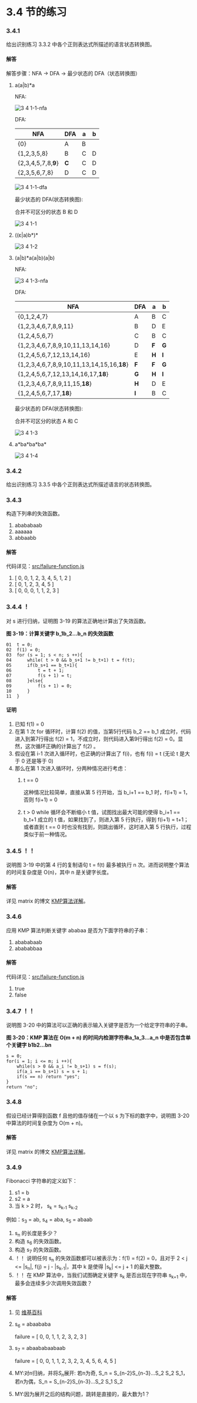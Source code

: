 # 3.4 节的练习

### 3.4.1

给出识别练习 3.3.2 中各个正则表达式所描述的语言状态转换图。

#### 解答

解答步骤：NFA -> DFA -> 最少状态的 DFA（状态转换图）

1. a(a|b)*a

    NFA:

    ![3 4 1-1-nfa](https://f.cloud.github.com/assets/340282/412343/c8b405b2-abae-11e2-8536-c7a075ad3acd.gif)

    DFA:
    
    <table>
        <thead>
            <tr>
                <th>NFA</th>
                <th>DFA</th>
                <th>a</th>
                <th>b</th>
            </tr>
        </thead>
        <tbody>
            <tr>
                <td>{0}</td>
                <td>A</td>
                <td>B</td>
                <td></td>
            </tr>
            <tr>
                <td>{1,2,3,5,8}</td>
                <td>B</td>
                <td>C</td>
                <td>D</td>
            </tr>
            <tr>
                <td>{2,3,4,5,7,8,<b>9</b>}</td>
                <td><b>C</b></td>
                <td>C</td>
                <td>D</td>
            </tr>
            <tr>
                <td>{2,3,5,6,7,8}</td>
                <td>D</td>
                <td>C</td>
                <td>D</td>
            </tr>
        </tbody>
    </table>

    ![3 4 1-1-dfa](https://f.cloud.github.com/assets/340282/412345/d33f4a1e-abae-11e2-8d56-e6230fb5f651.gif)


    最少状态的 DFA(状态转换图):
    
    合并不可区分的状态 B 和 D

    ![3 4 1-1](https://f.cloud.github.com/assets/340282/155878/fd81a78c-7674-11e2-9cdc-8097e665161f.gif)

2. ((ε|a)b\*)\*

    ![3 4 1-2](https://f.cloud.github.com/assets/340282/2431092/f5420e04-ad19-11e3-9b6d-40549618e28c.gif)

3. (a|b)*a(a|b)(a|b)

    NFA:

    ![3 4 1-3-nfa](https://f.cloud.github.com/assets/340282/412439/3ad802f0-abb5-11e2-90d8-b8e9bf070744.gif)


    DFA:
    
    <table>
        <thead>
            <tr>
                <th>NFA</th>
                <th>DFA</th>
                <th>a</th>
                <th>b</th>
            </tr>
        </thead>
        <tbody>
            <tr>
                <td>{0,1,2,4,7}</td>
                <td>A</td>
                <td>B</td>
                <td>C</td>
            </tr>
            <tr>
                <td>{1,2,3,4,6,7,8,9,11}</td>
                <td>B</td>
                <td>D</td>
                <td>E</td>
            </tr>
            <tr>
                <td>{1,2,4,5,6,7}</td>
                <td>C</td>
                <td>B</td>
                <td>C</td>
            </tr>
            <tr>
                <td>{1,2,3,4,6,7,8,9,10,11,13,14,16}</td>
                <td>D</td>
                <td><b>F</b></td>
                <td><b>G</b></td>
            </tr>
            <tr>
                <td>{1,2,4,5,6,7,12,13,14,16}</td>
                <td>E</td>
                <td><b>H</b></td>
                <td><b>I</b></td>
            </tr>
            <tr>
                <td>{1,2,3,4,6,7,8,9,10,11,13,14,15,16,<b>18</b>}</td>
                <td><b>F</b></td>
                <td><b>F</b></td>
                <td><b>G</b></td>
            </tr>
            <tr>
                <td>{1,2,4,5,6,7,12,13,14,16,17,<b>18</b>}</td>
                <td><b>G</b></td>
                <td><b>H</b></td>
                <td><b>I</b></td>
            </tr>
            <tr>
                <td>{1,2,3,4,6,7,8,9,11,15,<b>18</b>}</td>
                <td><b>H</b></td>
                <td>D</td>
                <td>E</td>
            </tr>
            <tr>
                <td>{1,2,4,5,6,7,17,<b>18</b>}</td>
                <td><b>I</b></td>
                <td>B</td>
                <td>C</td>
            </tr>
        </tbody>
    </table>
    
    最少状态的 DFA(状态转换图):
    
    合并不可区分的状态 A 和 C
    
    ![3 4 1-3](https://f.cloud.github.com/assets/340282/412536/700de2e0-abbb-11e2-9f34-1a2605c8eff4.gif)

    
4. a\*ba\*ba\*ba\*

    ![3 4 1-4](https://f.cloud.github.com/assets/340282/155898/46631d86-7676-11e2-85a6-0d7c79993502.gif)

### 3.4.2

给出识别练习 3.3.5 中各个正则表达式所描述语言的状态转换图。

### 3.4.3

构造下列串的失效函数。

1. abababaab
2. aaaaaa
3. abbaabb

#### 解答

代码详见：[src/failure-function.js](src/failure-function.js)

1. [ 0, 0, 1, 2, 3, 4, 5, 1, 2 ]
2. [ 0, 1, 2, 3, 4, 5 ]
3. [ 0, 0, 0, 1, 1, 2, 3 ]

### 3.4.4 ！

对 s 进行归纳，证明图 3-19 的算法正确地计算出了失效函数。

**图 3-19：计算关键字 b_1b_2…b_n 的失效函数**

    01  t = 0;
    02  f(1) = 0;
    03  for (s = 1; s < n; s ++){
    04      while( t > 0 && b_s+1 != b_t+1) t = f(t);
    05      if(b_s+1 == b_t+1){
    06          t = t + 1;
    07          f(s + 1) = t;
    08      }else{
    09          f(s + 1) = 0;
    10      }
    11  }

#### 证明

1. 已知 f(1) = 0
2. 在第 1 次 for 循环时，计算 f(2) 的值，当第5行代码 b_2 == b_1 成立时，代码进入到第7行得出 f(2) = 1，不成立时，则代码进入第9行得出 f(2) = 0。显然，这次循环正确的计算出了 f(2) 。
3. 假设在第 i-1 次进入循环时，也正确的计算出了 f(i)，也有 f(i) = t (无论 t 是大于 0 还是等于 0)
4. 那么在第 1 次进入循环时，分两种情况进行考虑：
    1. t == 0
        
        这种情况比较简单，直接从第 5 行开始，当 b_i+1 == b_1 时，f(i+1) = 1，否则 f(i+1) = 0
    2. t > 0
        while 循环会不断缩小 t 值，试图找出最大可能的使得 b_i+1 == b_t+1 成立的 t 值，如果找到了，则进入第 5 行执行，得到 f(i+1) = t+1；或者直到 t == 0 时也没有找到，则跳出循环，这时进入第 5 行执行，过程类似于前一种情况。
         
### 3.4.5 ！！

说明图 3-19 中的第 4 行的复制语句 t = f(t) 最多被执行 n 次。进而说明整个算法的时间复杂度是 O(n)，其中 n 是关键字长度。

#### 解答

详见 matrix 的博文 [KMP算法详解](http://www.matrix67.com/blog/archives/115)。

### 3.4.6

应用 KMP 算法判断关键字 ababaa 是否为下面字符串的子串：

1. abababaab
2. abababbaa

#### 解答

代码详见：[src/failure-function.js](src/kmp.js)

1. true
2. false


### 3.4.7 ！！

说明图 3-20 中的算法可以正确的表示输入关键字是否为一个给定字符串的子串。

**图 3-20：KMP 算法在 O(m + n) 的时间内检测字符串a_1a_3...a_n 中是否包含单个关键字 b1b2...bn**

    s = 0;
    for(i = 1; i <= m; i ++){
        while(s > 0 && a_i != b_s+1) s = f(s);
        if(a_i == b_s+1) s = s + 1;
        if(s == n) return "yes";
    }
    return "no";
    
### 3.4.8

假设已经计算得到函数 f 且他的值存储在一个以 s 为下标的数字中，说明图 3-20 中算法的时间复杂度为 O(m + n)。

#### 解答

详见 matrix 的博文 [KMP算法详解](http://www.matrix67.com/blog/archives/115)。

### 3.4.9

Fibonacci 字符串的定义如下：

1. s1 = b
2. s2 = a
3. 当 k > 2 时， s<sub>k</sub> = s<sub>k-1</sub> s<sub>k-2</sub>

例如：s<sub>3</sub> = ab, s<sub>4</sub> = aba, s<sub>5</sub> = abaab

1. s<sub>n</sub> 的长度是多少？
2. 构造 s<sub>6</sub> 的失效函数。
3. 构造 s<sub>7</sub> 的失效函数。
4. ！！ 说明任何 s<sub>n</sub> 的失效函数都可以被表示为：f(1) = f(2) = 0，且对于 2 < j <= |s<sub>n</sub>|, f(j) = j - |s<sub>k-1</sub>|，其中 k 是使得 |s<sub>k</sub>| <= j + 1 的最大整数。
5. ！！ 在 KMP 算法中，当我们试图确定关键字 s<sub>k</sub> 是否出现在字符串 s<sub>k+1</sub> 中，最多会连续多少次调用失效函数？

#### 解答

1. 见 [维基百科](http://zh.wikipedia.org/wiki/%E6%96%90%E6%B3%A2%E9%82%A3%E5%A5%91%E6%95%B0%E5%88%97)
2. s<sub>6</sub> = abaababa

    failure = [ 0, 0, 1, 1, 2, 3, 2, 3 ]

3. s<sub>7</sub> = abaababaabaab

    failure = [ 0, 0, 1, 1, 2, 3, 2, 3, 4, 5, 6, 4, 5 ]


4. MY:对n归纳，并将$S_n$展开: 若n为奇, S_n = S_{n-2}S_{n-3}...S_2 S_2 S_1，若n为偶，S_n = S_{n-2}S_{n-3}...S_2 S_1 S_2

5. MY:因为展开之后的结构问题，跳转是直接的，最大数为1？





















